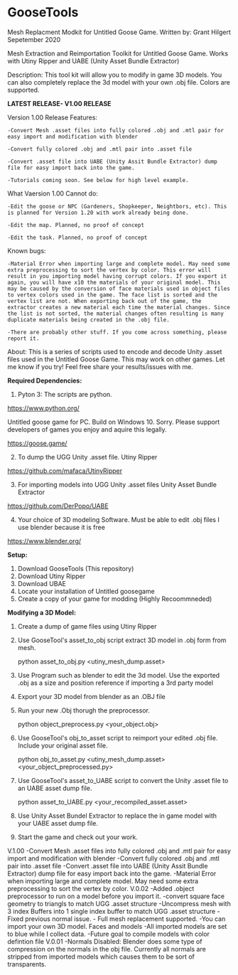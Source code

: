 # GooseTools
Mesh Replacment Modkit for Untitled Goose Game.
Written by: Grant Hilgert
Sepetember 2020


Mesh Extraction and Reimportation Toolkit for Untitled Goose Game.
Works with Utiny Ripper and UABE (Unity Asset Bundle Extractor)

Description: This tool kit will allow you to modify in game 3D models. You can also completely replace the 3d model with your own .obj file. Colors are supported. 


**LATEST RELEASE- V1.00 RELEASE**

Version 1.00 Release Features:

	-Convert Mesh .asset files into fully colored .obj and .mtl pair for easy import and modification with blender
	
	-Convert fully colored .obj and .mtl pair into .asset file
	
	-Convert .asset file into UABE (Unity Assit Bundle Extractor) dump file for easy import back into the game.
	
	-Tutorials coming soon. See below for high level example.

What Vaersion 1.00 Cannot do:
	
	-Edit the goose or NPC (Gardeners, Shopkeeper, Neightbors, etc). This is planned for Version 1.20 with work already being done.
	
	-Edit the map. Planned, no proof of concept
	
	-Edit the task. Planned, no proof of concept

Known bugs:
	
	-Material Error when importing large and complete model. May need some extra preprocessing to sort the vertex by color. This error will result in you importing model having corrupt colors. If you export it again, you will have x10 the materials of your original model. This may be caused by the conversion of face materials used in object files to vertex colors used in the game. The face list is sorted and the vertex list are not. When exporting back out of the game, the extractor creates a new material each time the material changes. Since the list is not sorted, the material changes often resulting is many duplicate materials being created in the .obj file.
	
	-There are probably other stuff. If you come across something, please report it.



About: This is a series of scripts used to encode and decode Unity .asset files used in the Untitled Goose Game.
This may work on other games. Let me know if you try! Feel free share your results/issues with me.





**Required Dependencies:**

1) Pyton 3: The scripts are python.

https://www.python.org/

Untitled goose game for PC. Build on Windows 10. Sorry. 
Please support developers of games you enjoy and aquire this legally.

https://goose.game/

2) To dump the UGG Unity .asset file.
Utiny Ripper

https://github.com/mafaca/UtinyRipper

3) For importing models into UGG Unity .asset files
Unity Asset Bundle Extractor

https://github.com/DerPopo/UABE

4) Your choice of 3D modeling Software. Must be able to edit .obj files
I use blender because it is free

https://www.blender.org/

**Setup:**

1) Download GooseTools (This repository)
2) Download Utiny Ripper
3) Download UBAE
3) Locate your installation of Untitled goosegame
4) Create a copy of your game for modding (Highly Recoommneded)



**Modifying a 3D Model:**


1) Create a dump of game files using Utiny Ripper

2) Use GooseTool's asset_to_obj script extract 3D model in .obj form from mesh. 

	python asset_to_obj.py <utiny_mesh_dump.asset>


3) Use Program such as blender to edit the 3d model. Use the exported .obj as a size and position reference if importing a 3rd party model

4) Export your 3D model from blender as an .OBJ file

5) Run your new .Obj thorugh the preprocessor.

	python object_preprocess.py <your_object.obj>

7) Use GooseTool's obj_to_asset script to reimport your edited .obj file. Include your original asset file.

	python obj_to_asset.py <utiny_mesh_dump.asset> <your_object_preprocessed.py>

8) Use GooseTool's asset_to_UABE script to convert the Unity .asset file to an UABE asset dump file.
	
	python asset_to_UABE.py <your_recompiled_asset.asset>

9) Use Unity Asset Bundel Extractor to replace the in game model with your UABE asset dump file.

10) Start the game and check out your work.




V.1.00
	-Convert Mesh .asset files into fully colored .obj and .mtl pair for easy import and modification with blender
	-Convert fully colored .obj and .mtl pair into .asset file
	-Convert .asset file into UABE (Unity Assit Bundle Extractor) dump file for easy import back into the game.
	-Material Error when importing large and complete model. May need some extra preprocessing to sort the vertex by color.
V.0.02
	-Added .object preprocessor to run on a model before you import it.
	-convert square face geometry to triangls to match UGG .asset structure
	-Uncompress mesh with 3 index Buffers into 1 single index buffer to match UGG .asset structure
	-Fixed previous normal issue.
	- Full mesh replacement supported. 
	-You can import your own 3D model. Faces and models 
	-All imported models are set to blue while I collect data.
	-Future goal to compile models with color defintion file
V.0.01
	-Normals Disabled: Blender does some type of compression on the normals in the obj file. 
	Currently all normals are stripped from imported models which causes them to be sort of transparents.
